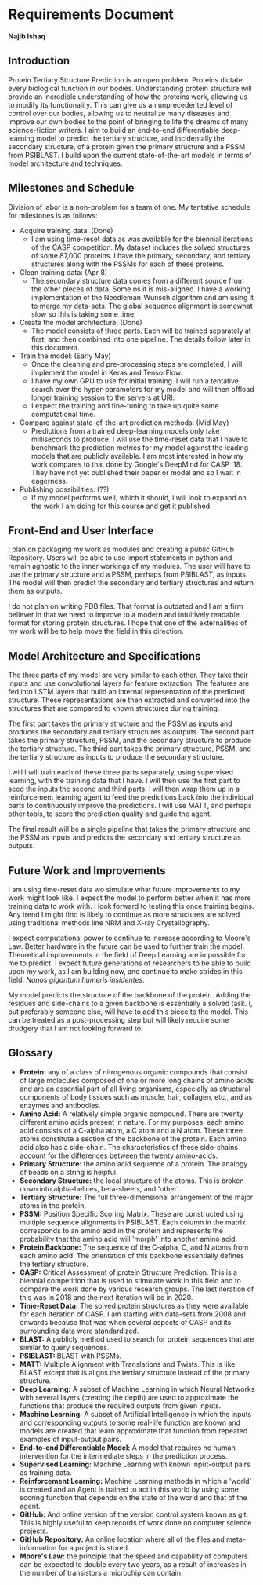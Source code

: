 # Requirements Document
**Najib Ishaq**

## Introduction

Protein Tertiary Structure Prediction is an open problem. Proteins dictate every biological function in our bodies. Understanding protein structure will provide an incredible understanding of how the proteins work, allowing us to modify its functionality. This can give us an unprecedented level of control over our bodies, allowing us to neutralize many diseases and improve our own bodies to the point of bringing to life the dreams of many science-fiction writers.
I aim to build an end-to-end differentiable deep-learning model to predict the tertiary structure, and incidentally the secondary structure, of a protein given the primary structure and a PSSM from PSIBLAST. I build upon the current state-of-the-art models in terms of model architecture and techniques.

## Milestones and Schedule

Division of labor is a non-problem for a team of one. My tentative schedule for milestones is as follows:

* Acquire training data: (Done)
    * I am using time-reset data as was available for the biennial iterations of the CASP competition. My dataset includes the solved structures of some 87,000 proteins. I have the primary, secondary, and tertiary structures along with the PSSMs for each of these proteins.
* Clean training data: (Apr 8)
    * The secondary structure data comes from a different source from the other pieces of data. Some os it is mis-aligned. I have a working implementation of the Needleman-Wunsch algorithm and am using it to merge my data-sets. The global sequence alignment is somewhat slow so this is taking some time.
* Create the model architecture: (Done)
    * The model consists of three parts. Each will be trained separately at first, and then combined into one pipeline. The details follow later in this document.
* Train the model: (Early May)
    * Once the cleaning and pre-processing steps are completed, I will implement the model in Keras and TensorFlow.
    * I have my own GPU to use for initial training. I will run a tentative search over the hyper-parameters for my model and will then offload longer training session to the servers at URI.
    * I expect the training and fine-tuning to take up quite some computational time.
* Compare against state-of-the-art prediction methods: (Mid May)
    * Predictions from a trained deep-learning models only take milliseconds to produce. I will use the time-reset data that I have to benchmark the prediction metrics for my model against the leading models that are publicly available. I am most interested in how my work compares to that done by Google's DeepMind for CASP '18. They have not yet published their paper or model and so I wait in eagerness.
* Publishing possibilities: (??)
    * If my model performs well, which it should, I will look to expand on the work I am doing for this course and get it published.

## Front-End and User Interface

I plan on packaging my work as modules and creating a public GitHub Repository. Users will be able to use import statements in python and remain agnostic to the inner workings of my modules. The user will have to use the primary structure and a PSSM, perhaps from PSIBLAST, as inputs. The model will then predict the secondary and tertiary structures and return them as outputs.

I do not plan on writing PDB files. That format is outdated and I am a firm believer in that we need to improve to a modern and intuitively readable format for storing protein structures. I hope that one of the externalities of my work will be to help move the field in this direction.

## Model Architecture and Specifications

The three parts of my model are very similar to each other. They take their inputs and use convolutional layers for feature extraction. The features are fed into LSTM layers that build an internal representation of the predicted structure. These representations are then extracted and converted into the structures that are compared to known structures during training.

The first part takes the primary structure and the PSSM as inputs and produces the secondary and tertiary structures as outputs. The second part takes the primary structure, PSSM, and the secondary structure to produce the tertiary structure. The third part takes the primary structure, PSSM, and the tertiary structure as inputs to produce the secondary structure.

I will I will train each of these three parts separately, using supervised learning, with the training data that I have. I will then use the first part to seed the inputs the second and third parts. I will then wrap them up in a reinforcement learning agent to feed the predictions back into the individual parts to continuously improve the predictions. I will use MATT, and perhaps other tools, to score the prediction quality and guide the agent.

The final result will be a single pipeline that takes the primary structure and the PSSM as inputs and predicts the secondary and tertiary structure as outputs.

## Future Work and Improvements

I am using time-reset data wo simulate what future improvements to my work might look like. I expect the model to perform better when it has more training data to work with. I look forward to testing this once training begins. Any trend I might find is likely to continue as more structures are solved using traditional methods line NRM and X-ray Crystallography.

I expect computational power to continue to increase according to Moore's Law. Better hardware in the future can be used to further train the model. Theoretical improvements in the field of Deep Learning are impossible for me to predict. I expect future generations of researchers to be able to build upon my work, as I am building now, and continue to make strides in this field. *Nanos gigantum humeris insidentes*.

My model predicts the structure of the backbone of the protein. Adding the residues and side-chains to a given backbone is essentially a solved task. I, but preferably someone else, will have to add this piece to the model. This can be treated as a post-processing step but will likely require some drudgery that I am not looking forward to.

## Glossary

* **Protein:** any of a class of nitrogenous organic compounds that consist of large molecules composed of one or more long chains of amino acids and are an essential part of all living organisms, especially as structural components of body tissues such as muscle, hair, collagen, etc., and as enzymes and antibodies.
* **Amino Acid:** A relatively simple organic compound. There are twenty different amino acids present in nature. For my purposes, each amino acid consists of a C-alpha atom, a C atom and a N atom. These three atoms constitute a section of the backbone of the protein. Each amino acid also has a side-chain. The characteristics of these side-chains account for the differences between the twenty amino-acids.
* **Primary Structure:** the amino acid sequence of a protein. The analogy of beads on a string is helpful.
* **Secondary Structure:** the local structure of the atoms. This is broken down into alpha-helices, beta-sheets, and 'other'.
* **Tertiary Structure:** The full three-dimensional arrangement of the major atoms in the protein.
* **PSSM:** Position Specific Scoring Matrix. These are constructed using multiple sequence alignments in PSIBLAST. Each column in the matrix corresponds to an amino acid in the protein and represents the probability that the amino acid will 'morph' into another amino acid.
* **Protein Backbone:** The sequence of the C-alpha, C, and N atoms from each amino acid. The orientation of this backbone essentially defines the tertiary structure.
* **CASP:** Critical Assessment of protein Structure Prediction. This is a biennial competition that is used to stimulate work in this field and to compare the work done by various research groups. The last iteration of this was in 2018 and the next iteration will be in 2020.
* **Time-Reset Data:** The solved protein structures as they were available for each iteration of CASP. I am starting with data-sets from 2008 and onwards because that was when several aspects of CASP and its surrounding data were standardized.
* **BLAST:** A publicly method used to search for protein sequences that are similar to query sequences.
* **PSIBLAST:** BLAST with PSSMs.
* **MATT:** Multiple Alignment with Translations and Twists. This is like BLAST except that is aligns the tertiary structure instead of the primary structure.
* **Deep Learning:** A subset of Machine Learning in which Neural Networks with several layers (creating the depth) are used to approximate the functions that produce the required outputs from given inputs.
* **Machine Learning:** A subset of Artificial Intelligence in which the inputs and corresponding outputs to some real-life function are known and models are created that learn approximate that function from repeated examples of input-output pairs.
* **End-to-end Differentiable Model:** A model that requires no human intervention for the intermediate steps in the prediction process.
* **Supervised Learning:** Machine Learning with known input-output pairs as training data.
* **Reinforcement Learning:** Machine Learning methods in which a 'world' is created and an Agent is trained to act in this world by using some scoring function that depends on the state of the world and that of the agent.
* **GitHub:** And online version of the version control system known as git. This is highly useful to keep records of work done on computer science projects.
* **GitHub Repository:** An online location where all of the files and meta-information for a project is stored.
* **Moore's Law:** the principle that the speed and capability of computers can be expected to double every two years, as a result of increases in the number of transistors a microchip can contain.
